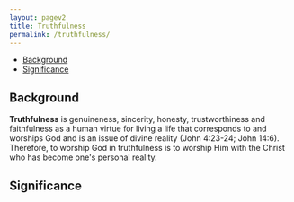 ```yaml
---
layout: pagev2
title: Truthfulness
permalink: /truthfulness/
---
```

- [Background](#background)
- [Significance](#significance)

## Background

**Truthfulness** is genuineness, sincerity, honesty, trustworthiness and faithfulness as a human virtue for living a life that corresponds to and worships God and is an issue of divine reality (John 4:23-24; John 14:6). Therefore, to worship God in truthfulness is to worship Him with the Christ who has become one's personal reality.

## Significance
